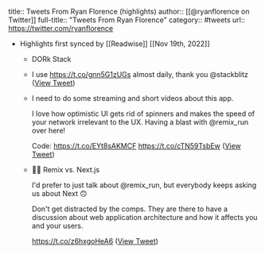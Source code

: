 title:: Tweets From Ryan Florence (highlights)
author:: [[@ryanflorence on Twitter]]
full-title:: "Tweets From Ryan Florence"
category:: #tweets
url:: https://twitter.com/ryanflorence

- Highlights first synced by [[Readwise]] [[Nov 19th, 2022]]
	- DORk Stack
	- I use https://t.co/gnn5G1zUGs almost daily, thank you @stackblitz ([View Tweet](https://twitter.com/ryanflorence/status/1465899569632321545))
	- I need to do some streaming and short videos about this app.
	  
	  I love how optimistic UI gets rid of spinners and makes the speed of your network irrelevant to the UX. Having a blast with @remix_run over here!
	  
	  Code: https://t.co/EYt8sAKMCF https://t.co/cTN59TsbEw ([View Tweet](https://twitter.com/ryanflorence/status/1469914931688476675))
	- ✍🏼 Remix vs. Next.js
	  
	  I'd prefer to just talk about @remix_run, but everybody keeps asking us about Next 🙃
	  
	  Don't get distracted by the comps. They are there to have a discussion about web application architecture and how it affects you and your users.
	  
	  https://t.co/z6hxgoHeA6 ([View Tweet](https://twitter.com/ryanflorence/status/1483532638346354697))